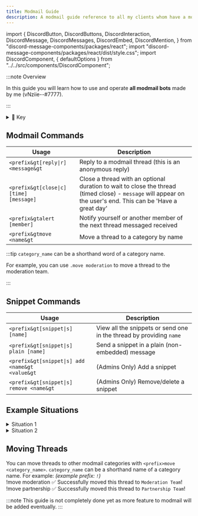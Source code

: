 ```yaml
---
title: Modmail Guide
description: A modmail guide reference to all my clients whom have a modmail bot
---
```

import {
  DiscordButton,
  DiscordButtons,
  DiscordInteraction,
  DiscordMessage,
  DiscordMessages,
  DiscordEmbed,
  DiscordMention,
} from "discord-message-components/packages/react";
import "discord-message-components/packages/react/dist/style.css";
import DiscordComponent, { defaultOptions } from "../../src/components/DiscordComponent";

:::note Overview

In this guide you will learn how to use and operate **all modmail bots** made by me (vNziie--#7777). 

:::

<details className="customdetails">
<summary>🔑 Key</summary>

> `<prefix>` - This should be the prefix of the modmail bot you are using (e.g. `.` `!` `?` `-`)

> `[foo|bar]` - Text separated in brackets means you can use either **foo** or **bar** to get the same command result

> `[arg=value]` - An argument in brackets means this is an **optional argument**, if it's not provided a default value of '**value**' will take it's place

> `<arg>` - An argument in less and greater than signs means that this is a **required argument**, it must be provided or the command will fail

</details>

## Modmail Commands
|     Usage               |  Description   |
| ----------------------- | ----------- |
| <code>&lt;prefix&gt[reply\|r] &lt;message&gt</code> | Reply to a modmail thread (this is an anonymous reply) |
| <code>&lt;prefix&gt[close\|c] <a></a>[time] <a></a>[message]</code> | Close a thread with an optional duration to wait to close the thread (timed close) - `message` will appear on the user's end. This can be 'Have a great day' |
| <code>&lt;prefix&gtalert [member]</code> | Notify yourself or another member of the next thread messaged received |
| <code>&lt;prefix&gtmove &lt;name&gt</code> | Move a thread to a category by name |

:::tip
`category_name` can be a shorthand word of a category name.

For example, you can use `.move moderation` to move a thread to the moderation team.

:::


## Snippet Commands
|     Usage               |  Description   |
| ----------------------- | ----------- |
| <code>&lt;prefix&gt[snippet\|s] <a></a>[name] </code> | View all the snippets or send one in the thread by providing `name` |
| <code>&lt;prefix&gt[snippet\|s]<a></a> plain [name] </code> | Send a snippet in a plain (non-embedded) message |
| <code>&lt;prefix&gt[snippet\|s] add &lt;name&gt &lt;value&gt</code> | (Admins Only) Add a snippet |
| <code>&lt;prefix&gt[snippet\|s] remove &lt;name&gt </code> | (Admins Only) Remove/delete a snippet |

## Example Situations

<details className="customdetails">
<summary>Situation 1</summary>

> **User:** Hey, I'd like to report a member

*Runs `<prefix>snippet report`*

> **You:** 
To report a member, please use this format:
```
User ID:
Reason:
Proof:
```

> **User:**
User ID: 1234567890123456789
Reason: DM advertising
Proof: *(attachment)*

`...`

</details>

<details className="customdetails">
<summary>Situation 2</summary>

> **User:** Can I partner?

*Runs `<prefix>move partnership`*

`...`

</details>

## Moving Threads

You can move threads to other modmail categories with `<prefix>move <category_name>`. `category_name` can be a shorthand name of a category name. For example:
*(example prefix: `!`)*
<br/>
  <DiscordMessage profile="nziie">
    !move moderation
  </DiscordMessage>
  <DiscordMessage profile="modmail">
    ✅ Successfully moved this thread to <code>Moderation Team</code>!
  </DiscordMessage>
</DiscordComponent>
<br/>
<DiscordComponent>
  <DiscordMessage profile="nziie">
    !move partnership
  </DiscordMessage>
  <DiscordMessage profile="modmail">
    ✅ Successfully moved this thread to <code>Partnership Team</code>!
  </DiscordMessage>
</DiscordComponent>
<br/>

:::note
This guide is not completely done yet as more feature to modmail will be added eventually.
:::
